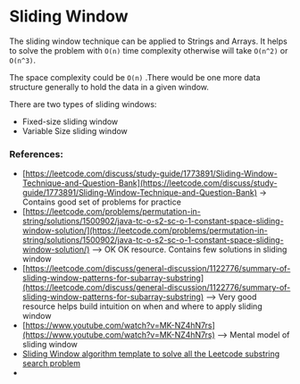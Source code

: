 # Sliding Window

The sliding window technique can be applied to Strings and Arrays. It helps to solve the problem with `O(n)` time complexity otherwise will take `O(n^2)` or `O(n^3)`.

The space complexity could be `O(n)` .There would be one more data structure generally to hold the data in a given window.

There are two types of sliding windows:

* Fixed-size sliding window
* Variable Size sliding window

### References:

* [https://leetcode.com/discuss/study-guide/1773891/Sliding-Window-Technique-and-Question-Bank](https://leetcode.com/discuss/study-guide/1773891/Sliding-Window-Technique-and-Question-Bank) → Contains good set of problems for practice
* [https://leetcode.com/problems/permutation-in-string/solutions/1500902/java-tc-o-s2-sc-o-1-constant-space-sliding-window-solution/](https://leetcode.com/problems/permutation-in-string/solutions/1500902/java-tc-o-s2-sc-o-1-constant-space-sliding-window-solution/) --> OK OK resource. Contains few solutions in sliding window
* [https://leetcode.com/discuss/general-discussion/1122776/summary-of-sliding-window-patterns-for-subarray-substring](https://leetcode.com/discuss/general-discussion/1122776/summary-of-sliding-window-patterns-for-subarray-substring) --> Very good resource helps build intuition on when and where to apply sliding window&#x20;
* [https://www.youtube.com/watch?v=MK-NZ4hN7rs](https://www.youtube.com/watch?v=MK-NZ4hN7rs) --> Mental model of sliding window
* [Sliding Window algorithm template to solve all the Leetcode substring search problem](https://leetcode.com/problems/find-all-anagrams-in-a-string/discuss/92007/Sliding-Window-algorithm-template-to-solve-all-the-Leetcode-substring-search-problem)
*
